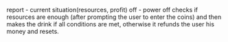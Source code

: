 report - current situation(resources, profit)
off - power off
checks if resources are enough (after prompting the user to enter the coins)
and then makes the drink if all conditions are met, otherwise it refunds the user
his money and resets.
